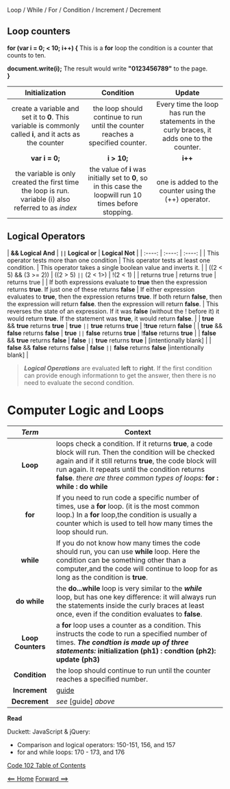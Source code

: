 Loop / While / For / Condition / Increment / Decrement

## Loop counters

**for (var i = 0; < 10; i++) {**        This is a **for** loop  the condition is a counter that counts to ten.

   **document.write(i);**               The result would write **"0123456789"** to the page.  
**}**

|  **Initialization** |  **Condition**  | **Update**  |
|  :----: |  :----:  | :----:  |
|  create a variable and set it to **0**. This variable is commonly called **i**, and it acts as the counter | the loop should continue to run until the counter reaches a specified counter.  | Every time the loop has run the statements in the curly braces, it adds one to the counter.  |
|  **var i = 0;** |   **i > 10;**   | **i++**  |
|  the variable is only created the first time the loop is run. variable (i) also referred to as *index* |  the value of **i** was initially set to **0**, so in this case the loopwill run 10 times before stopping.  | one is added to the counter using the (++) operator.  |

## Logical Operators 

|  **&& Logical And** |  **`||` Logical or**  | **Logical Not**  |
|  :----: |  :----:  | :----:  |
|  This operator tests more than one condition |  This operator tests at least one condition.  | This operator takes a single boolean value and inverts it.  |
|  ((2 < 5) && (3 >= 2)) |  ((2 > 5) `||` (2 < 1>) | !(2 < 1)  |
|  returns true |  returns true  | returns true  |
|  If both expressions evaluate to **true** then the expression returns **true**. If just one of these returns **false** |  If either expression evaluates to **true**, then the expression returns **true**. If both return **false**, then the expression will return **false**. then the expression will return **false**. | This reverses the state of an expression. If it was **false** (without the ! before it) it would return **true**. If the statement was **true**, it would return **false**. |
|  **true** && **true** returns **true** |  **true** `||` **true** returns **true**   |  !**true** return **false** |
|  **true** && **false** returns **false**  |   **true** `||` **false** returns **true**    |   !**false** returns **true**  |
|   **false** && **true**  returns **false**   |   **false** `||` **true** returns **true**    |   [intentionally blank]  |
|   **false** && **false** returns **false**   |   **false** `||` **false** returns **false**    |intentionally blank]  |

> ***Logical Operations*** are evaluated **left** to **right**. If the first condition can provide enough informationn to get the answer, then there is no need to evaluate the second condition. 

# Computer Logic and Loops

| ***Term*** | Context | 
|  :----: |  ----  |   
|  **Loop**  | loops check a condition. If it returns **true**, a code block will run. Then the condition will be checked again and if it still returns **true**, the code block will run again. It repeats until the condition returns **false**. *there are three common types of loops:* **for : while : do while**  | 
|  **for**  | If you need to run code a specific number of times, use a **for** loop. (it is the most common loop.) In a **for** loop,the condition is usually a counter which is used to tell how many times the loop should run. |
|  **while**  | If you do not know how many times the code should run, you can use **while** loop. Here the condition can be something other than a computer,and the code will continue to loop for as long as the condition is **true**. |
|  **do while**  | the **do...while** loop is very similar to the ***while*** loop, but has one key difference: it will always run the statements inside the curly braces at least once, even if the condition evaluates to **false**. |
|  **Loop Counters**  | a **for** loop uses a counter as a condition. This instructs the code to run a specified number of times. ***The condtion is made up of three statements:*** **initialization (ph1) : condtion (ph2): update (ph3)** |
|  **Condition**  | the loop should continue to run until the counter reaches a specified number.  |
|  **Increment**  | [guide](https://codeburst.io/javascript-increment-and-decrement-8c223858d5ed)  |
|  **Decrement**  | *see* [guide] *above*  |

**Read**

Duckett: JavaScript & jQuery:
+ Comparison and logical operators: 150-151, 156, and 157 
+ for and while loops: 170 - 173, and 176

[Code 102 Table of Contents](CodeFellows_102.md)

[<== Home](README.md) [Forward ==>](career_coaching.md)
